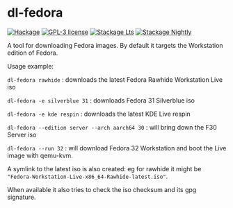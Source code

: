 # dl-fedora

[![Hackage](https://img.shields.io/hackage/v/dl-fedora.svg)](https://hackage.haskell.org/package/dl-fedora)
[![GPL-3 license](https://img.shields.io/badge/license-GPL--3-blue.svg)](LICENSE)
[![Stackage Lts](http://stackage.org/package/dl-fedora/badge/lts)](http://stackage.org/lts/package/dl-fedora)
[![Stackage Nightly](http://stackage.org/package/dl-fedora/badge/nightly)](http://stackage.org/nightly/package/dl-fedora)

A tool for downloading Fedora images.
By default it targets the Workstation edition of Fedora.

Usage example:

`dl-fedora rawhide` : downloads the latest Fedora Rawhide Workstation Live iso

`dl-fedora -e silverblue 31` : downloads Fedora 31 Silverblue iso

`dl-fedora -e kde respin` : downloads the latest KDE Live respin

`dl-fedora --edition server --arch aarch64 30` : will bring down the F30 Server iso

`dl-fedora --run 32` : will download Fedora 32 Workstation and boot the Live image with qemu-kvm.

A symlink to the latest iso is also created:
eg for rawhide it might be `"Fedora-Workstation-Live-x86_64-Rawhide-latest.iso"`.

When available it also tries to check the iso checksum and its gpg signature.
